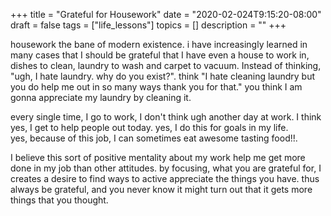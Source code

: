 +++
title = "Grateful for Housework"
date = "2020-02-024T9:15:20-08:00"
draft = false
tags = ["life_lessons"]
topics = []
description = ""
+++

housework the bane of modern existence.
i have increasingly learned in many cases that I should be grateful that I have even a house to work in, 
dishes to clean, laundry to wash and  carpet to vacuum.   Instead of thinking, "ugh, I hate laundry. why do you exist?".
think "I hate cleaning laundry but you do help me out in so many ways thank you for that."
you think I am gonna appreciate my laundry by cleaning it.  

every single time, I go to work, I don't think ugh another day at work. I think yes, 
I get to help people out today. yes, I do this for goals in my life.  
yes, because of this job, I can sometimes eat awesome tasting food!!. 

I believe this sort of positive mentality about my work help me get more done in my job than other attitudes.
by focusing, what you are grateful for, I  creates a desire to find ways to active appreciate the things you have. 
thus always be grateful, and you never know it might turn out that it gets more things that you thought.

